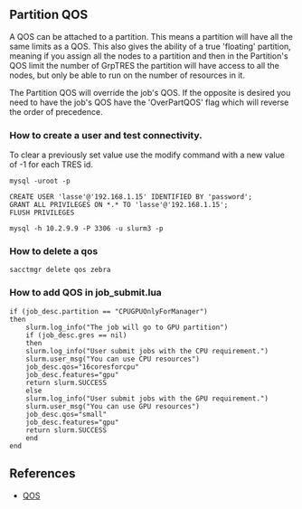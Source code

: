 ## Partition QOS 
A QOS can be attached to a partition. This means a partition will have all the same limits as a QOS. 
This also gives the ability of a true 'floating' partition, meaning if you assign all the nodes to a 
partition and then in the Partition's QOS limit the number of GrpTRES the partition will have access 
to all the nodes, but only be able to run on the number of resources in it.

The Partition QOS will override the job's QOS. If the opposite is desired you need to have the job's 
QOS have the 'OverPartQOS' flag which will reverse the order of precedence.

### How to create a user and test connectivity.
To  clear a  previously set value use the modify command with a new value of -1 for each TRES id.

```
mysql -uroot -p

CREATE USER 'lasse'@'192.168.1.15' IDENTIFIED BY 'password';
GRANT ALL PRIVILEGES ON *.* TO 'lasse'@'192.168.1.15';
FLUSH PRIVILEGES

mysql -h 10.2.9.9 -P 3306 -u slurm3 -p

```


### How to delete a qos

```
sacctmgr delete qos zebra
```

### How to add QOS in job_submit.lua
```
if (job_desc.partition == "CPUGPUOnlyForManager")
then
    slurm.log_info("The job will go to GPU partition")
    if (job_desc.gres == nil)
    then
	slurm.log_info("User submit jobs with the CPU requirement.")
	slurm.user_msg("You can use CPU resources")
	job_desc.qos="16coresforcpu"
	job_desc.features="gpu"
	return slurm.SUCCESS
    else
	slurm.log_info("User submit jobs with the GPU requirement.")
	slurm.user_msg("You can use GPU resources")
	job_desc.qos="small"
	job_desc.features="gpu"
	return slurm.SUCCESS
    end
end
```

## References

- [QOS](https://slurm.schedmd.com/qos.html)

